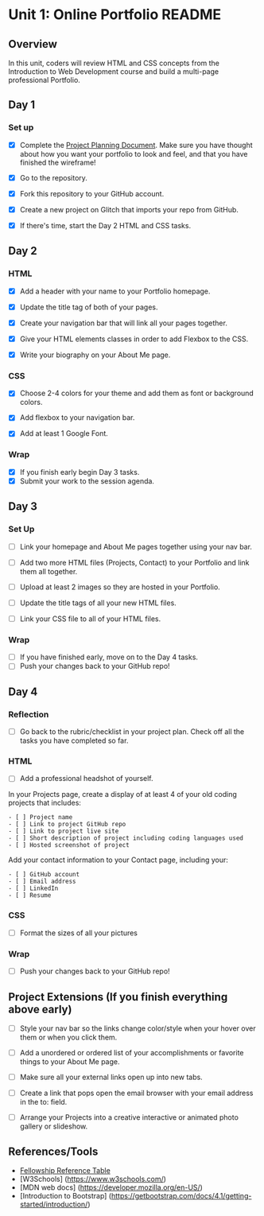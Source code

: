 # Unit 1: Online Portfolio README

## Overview

In this unit, coders will review HTML and CSS concepts from the Introduction to Web Development course and build a multi-page professional Portfolio.

## Day 1

### Set up

- [x] Complete the [Project Planning Document](https://docs.google.com/document/d/19kWZMa_uTM0NtrArYVYxH0ozEx4P4U69hoXMJYVq4vY/edit). Make sure you have thought about how you want your portfolio to look and feel, and that you have finished the wireframe! 

- [x] Go to the repository.

- [x] Fork this repository to your GitHub account.

- [x] Create a new project on Glitch that imports your repo from GitHub.

- [x] If there's time, start the Day 2 HTML and CSS tasks. 

## Day 2

### HTML

- [x] Add a header with your name to your Portfolio homepage.

- [x] Update the title tag of both of your pages.

- [x] Create your navigation bar that will link all your pages together.

- [x] Give your HTML elements classes in order to add Flexbox to the CSS.

- [x] Write your biography on your About Me page.

### CSS

- [x] Choose 2-4 colors for your theme and add them as font or background colors.

- [x] Add flexbox to your navigation bar.

- [x] Add at least 1 Google Font.

### Wrap

- [x] If you finish early begin Day 3 tasks. 
- [x] Submit your work to the session agenda.

## Day 3

### Set Up

- [ ] Link your homepage and About Me pages together using your nav bar.

- [ ] Add two more HTML files (Projects, Contact) to your Portfolio and link them all together.

- [ ] Upload at least 2 images so they are hosted in your Portfolio.

- [ ] Update the title tags of all your new HTML files.

- [ ] Link your CSS file to all of your HTML files.

### Wrap

- [ ] If you have finished early, move on to the Day 4 tasks. 
- [ ] Push your changes back to your GitHub repo!

## Day 4 

### Reflection
- [ ] Go back to the rubric/checklist in your project plan. Check off all the tasks you have completed so far. 


### HTML

- [ ] Add a professional headshot of yourself.

In your Projects page, create a display of at least 4 of your old coding projects that includes:

    - [ ] Project name
    - [ ] Link to project GitHub repo
    - [ ] Link to project live site
    - [ ] Short description of project including coding languages used
    - [ ] Hosted screenshot of project

Add your contact information to your Contact page, including your:

    - [ ] GitHub account
    - [ ] Email address
    - [ ] LinkedIn
    - [ ] Resume

### CSS

- [ ] Format the sizes of all your pictures

### Wrap

- [ ] Push your changes back to your GitHub repo!


## Project Extensions (If you finish everything above early)

- [ ] Style your nav bar so the links change color/style when your hover over them or when you click them.

- [ ] Add a unordered or ordered list of your accomplishments or favorite things to your About Me page.

- [ ] Make sure all your external links open up into new tabs.

- [ ] Create a link that pops open the email browser with your email address in the to: field.

- [ ] Arrange your Projects into a creative interactive or animated photo gallery or slideshow.

## References/Tools

* [Fellowship Reference Table](https://docs.google.com/document/d/1qrY2OC-6S04oOXZlYmXja7lmKBmdApR-HXJkhfd67e8/edit)
* [W3Schools] (https://www.w3schools.com/)
* [MDN web docs] (https://developer.mozilla.org/en-US/)
* [Introduction to Bootstrap] (https://getbootstrap.com/docs/4.1/getting-started/introduction/)
